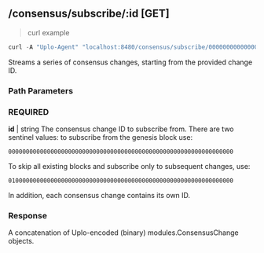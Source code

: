 ## /consensus/subscribe/:id [GET]
> curl example

```go
curl -A "Uplo-Agent" "localhost:8480/consensus/subscribe/0000000000000000000000000000000000000000000000000000000000000000"
```

Streams a series of consensus changes, starting from the provided change ID.

### Path Parameters
### REQUIRED
**id** | string
The consensus change ID to subscribe from. There are two sentinel values:
to subscribe from the genesis block use:
```
0000000000000000000000000000000000000000000000000000000000000000
```
To skip all existing blocks and subscribe only to subsequent changes, use:
```
0100000000000000000000000000000000000000000000000000000000000000
```
In addition, each consensus change contains its own ID.

### Response

A concatenation of Uplo-encoded (binary) modules.ConsensusChange objects.